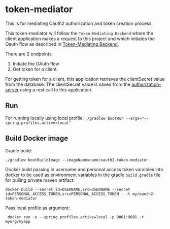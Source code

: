 # token-mediator
This is for mediating Oauth2 authorization and token creation process.

This token-mediator will follow the `Token-Mediating Backend`  where the 
client application makes a request to this project and which initiates the Oauth
flow as described in [Token-Mediating Backend](https://datatracker.ietf.org/doc/html/draft-ietf-oauth-browser-based-apps#name-token-mediating-backend).

There are 2 endpoints:
1. Initiate the OAuth flow
2. Get token for a client.

For getting token for a client, this application retrieves the clientSecret
value from the database.  The clientSecret value is saved from the [authorization-server](https://github.com/sonamsamdupkhangsar/my-spring-authorization-server) using a rest call to this application.

## Run
For running locally using local profile:
`./gradlew bootRun --args="--spring.profiles.active=local"`

## Build Docker image
Gradle build:
```
./gradlew bootBuildImage --imageName=name/oauth2-token-mediator
```
Docker build passing in username and personal access token varaibles into docker to be used as environment variables in the gradle `build.gradle` file for pulling private maven artifact:
```
docker build --secret id=USERNAME,src=USERNAME --secret id=PERSONAL_ACCESS_TOKEN,src=PERSONAL_ACCESS_TOKEN . -t my/oauth2-token-mediator
```

Pass local profile as argument:
```
 docker run -e --spring.profiles.active=local -p 9001:9001 -t myorg/myapp
```
